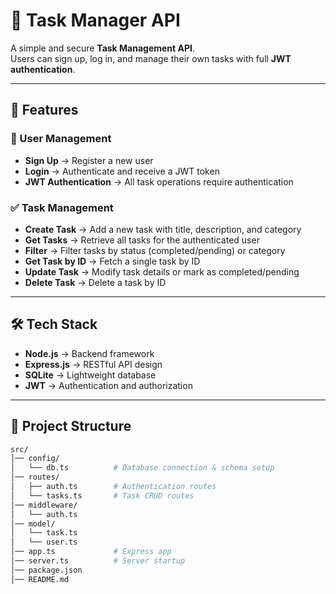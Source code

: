 # 📌 Task Manager API

A simple and secure **Task Management API**.  
Users can sign up, log in, and manage their own tasks with full **JWT authentication**.  

---

## 🚀 Features

### 🔑 User Management
- **Sign Up** → Register a new user  
- **Login** → Authenticate and receive a JWT token  
- **JWT Authentication** → All task operations require authentication  

### ✅ Task Management
- **Create Task** → Add a new task with title, description, and category  
- **Get Tasks** → Retrieve all tasks for the authenticated user  
- **Filter** → Filter tasks by status (completed/pending) or category  
- **Get Task by ID** → Fetch a single task by ID  
- **Update Task** → Modify task details or mark as completed/pending  
- **Delete Task** → Delete a task by ID  

---

## 🛠 Tech Stack
- **Node.js** → Backend framework  
- **Express.js** → RESTful API design  
- **SQLite** → Lightweight database  
- **JWT** → Authentication and authorization  

---

## 📂 Project Structure

```bash
src/
│── config/
│   └── db.ts          # Database connection & schema setup
│── routes/
│   ├── auth.ts        # Authentication routes
│   └── tasks.ts       # Task CRUD routes
│── middleware/
│   └── auth.ts  
│── model/
│   └── task.ts       
│   └── user.ts       
│── app.ts             # Express app
│── server.ts          # Server startup
│── package.json
│── README.md
